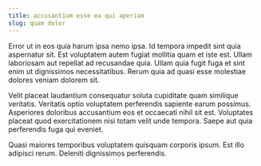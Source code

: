 ```yaml
---
title: accusantium esse ea qui aperiam
slug: quam dolor
---
```


Error ut in eos quia harum ipsa nemo ipsa. Id tempora impedit sint quia aspernatur sit. Est voluptatem autem fugiat mollitia quam et iste est. Ullam laboriosam aut repellat ad recusandae quia. Ullam quia fugit fuga et sint enim ut dignissimos necessitatibus. Rerum quia ad quasi esse molestiae dolores veniam dolorem sit.

Velit placeat laudantium consequatur soluta cupiditate quam similique veritatis. Veritatis optio voluptatem perferendis sapiente earum possimus. Asperiores doloribus accusantium eos et occaecati nihil sit est. Voluptates placeat quod exercitationem nisi totam velit unde tempora. Saepe aut quia perferendis fuga qui eveniet.

Quasi maiores temporibus voluptatem quisquam corporis ipsum. Est illo adipisci rerum. Deleniti dignissimos perferendis.
